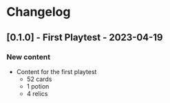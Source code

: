 # Changelog

## [0.1.0] - First Playtest - 2023-04-19

### New content

- Content for the first playtest
  - 52 cards
  - 1 potion
  - 4 relics